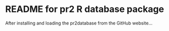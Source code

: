 # README for pr2 R database package
After installing and loading the pr2database from the GitHub website...
